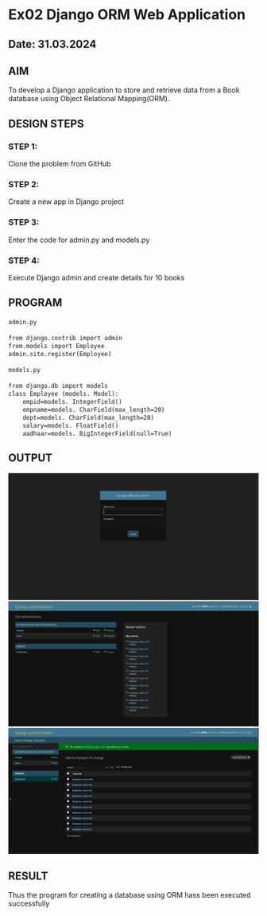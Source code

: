 # Ex02 Django ORM Web Application
## Date: 31.03.2024

## AIM
To develop a Django application to store and retrieve data from a Book database using Object Relational Mapping(ORM).

## DESIGN STEPS

### STEP 1:
Clone the problem from GitHub

### STEP 2:
Create a new app in Django project

### STEP 3:
Enter the code for admin.py and models.py

### STEP 4:
Execute Django admin and create details for 10 books

## PROGRAM
```
admin.py

from django.contrib import admin
from.models import Employee
admin.site.register(Employee)

models.py

from django.db import models
class Employee (models. Model):
    empid=models. IntegerField()
    empname=models. CharField(max_length=20)
    dept=models. CharField(max_length=20)
    salary=models. FloatField()
    aadhaar=models. BigIntegerField(null=True)
```
## OUTPUT
![alt text](orm2.png)
![alt text](<orm 2.png>)
![alt text](<orm output.png>)
## RESULT
Thus the program for creating a database using ORM hass been executed successfully
